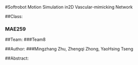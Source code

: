 #Softrobot Motion Simulation in2D Vascular-mimicking Network

##Class: 
### MAE259

##Team: 
###Team8

##Author: 
###Mingzhang Zhu, Zhengqi Zhong, YaoHsing Tseng

##Abstract: 
###







